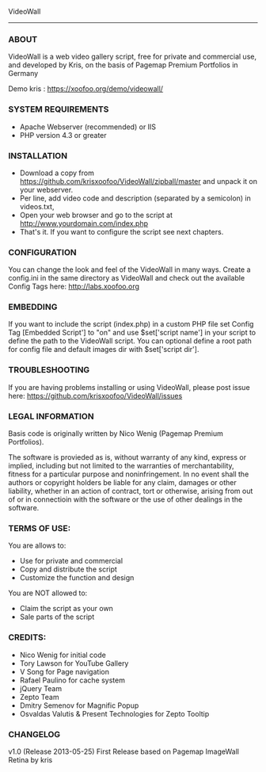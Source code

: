 VideoWall
*********

### ABOUT
VideoWall is a web video gallery script, free for private and commercial use, and developed by Kris, on the basis of Pagemap Premium Portfolios in Germany

Demo kris : https://xoofoo.org/demo/videowall/

### SYSTEM REQUIREMENTS
- Apache Webserver (recommended) or IIS
- PHP version 4.3 or greater

### INSTALLATION
- Download a copy from https://github.com/krisxoofoo/VideoWall/zipball/master and unpack it on your webserver.
- Per line, add video code and description (separated by a semicolon) in videos.txt, 
- Open your web browser and go to the script at http://www.yourdomain.com/index.php
- That's it. If you want to configure the script see next chapters.

### CONFIGURATION
You can change the look and feel of the VideoWall in many ways.
Create a config.ini in the same directory as VideoWall and check out the available Config Tags here: http://labs.xoofoo.org

### EMBEDDING
If you want to include the script (index.php) in a custom PHP file set Config Tag [Embedded Script'] to "on" and use $set['script name'] in your script to define the path to the VideoWall script. You can optional define a root path for config file and default images dir with $set['script dir'].

### TROUBLESHOOTING
If you are having problems installing or using VideoWall, please post issue here: https://github.com/krisxoofoo/VideoWall/issues

### LEGAL INFORMATION
Basis code is originally written by Nico Wenig (Pagemap Premium Portfolios).

The software is provieded as is, without warranty of any kind, express or implied, including but not limited to the warranties of merchantability, fitness for a particular purpose and noninfringement. In no event shall the authors or copyright holders be liable for any claim, damages or other liability, whether in an action of contract, tort or otherwise, arising from
out of or in connectioin with the software or the use of other dealings in the software.

### TERMS OF USE:
You are allows to:
- Use for private and commercial
- Copy and distribute the script
- Customize the function and design

You are NOT allowed to:
- Claim the script as your own
- Sale parts of the script

### CREDITS:
- Nico Wenig for initial code
- Tory Lawson for YouTube Gallery
- V Song for Page navigation
- Rafael Paulino for cache system
- jQuery Team
- Zepto Team
- Dmitry Semenov for Magnific Popup
- Osvaldas Valutis & Present Technologies for Zepto Tooltip

### CHANGELOG

v1.0 (Release 2013-05-25)
First Release based on Pagemap ImageWall Retina by kris
